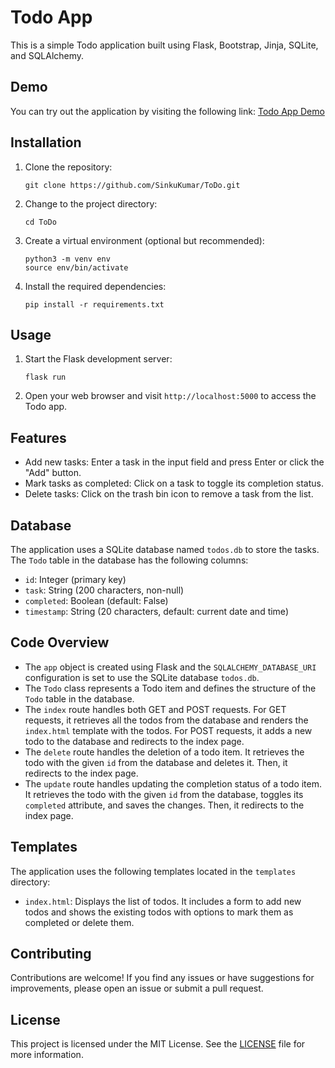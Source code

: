 # Todo App

This is a simple Todo application built using Flask, Bootstrap, Jinja, SQLite, and SQLAlchemy.

## Demo
You can try out the application by visiting the following link: [Todo App Demo](https://todo.sinkukumar.repl.co)

## Installation

1. Clone the repository:

   ```
   git clone https://github.com/SinkuKumar/ToDo.git
   ```

2. Change to the project directory:

   ```
   cd ToDo
   ```

3. Create a virtual environment (optional but recommended):

   ```
   python3 -m venv env
   source env/bin/activate
   ```

4. Install the required dependencies:

   ```
   pip install -r requirements.txt
   ```

## Usage

1. Start the Flask development server:

   ```
   flask run
   ```

2. Open your web browser and visit `http://localhost:5000` to access the Todo app.

## Features

- Add new tasks: Enter a task in the input field and press Enter or click the "Add" button.
- Mark tasks as completed: Click on a task to toggle its completion status.
- Delete tasks: Click on the trash bin icon to remove a task from the list.

## Database

The application uses a SQLite database named `todos.db` to store the tasks. The `Todo` table in the database has the following columns:

- `id`: Integer (primary key)
- `task`: String (200 characters, non-null)
- `completed`: Boolean (default: False)
- `timestamp`: String (20 characters, default: current date and time)

## Code Overview

- The `app` object is created using Flask and the `SQLALCHEMY_DATABASE_URI` configuration is set to use the SQLite database `todos.db`.
- The `Todo` class represents a Todo item and defines the structure of the `Todo` table in the database.
- The `index` route handles both GET and POST requests. For GET requests, it retrieves all the todos from the database and renders the `index.html` template with the todos. For POST requests, it adds a new todo to the database and redirects to the index page.
- The `delete` route handles the deletion of a todo item. It retrieves the todo with the given `id` from the database and deletes it. Then, it redirects to the index page.
- The `update` route handles updating the completion status of a todo item. It retrieves the todo with the given `id` from the database, toggles its `completed` attribute, and saves the changes. Then, it redirects to the index page.

## Templates

The application uses the following templates located in the `templates` directory:

- `index.html`: Displays the list of todos. It includes a form to add new todos and shows the existing todos with options to mark them as completed or delete them.

## Contributing

Contributions are welcome! If you find any issues or have suggestions for improvements, please open an issue or submit a pull request.

## License

This project is licensed under the MIT License. See the [LICENSE](https://github.com/SinkuKumar/ToDo/blob/master/LICENSE) file for more information.